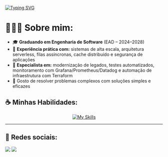 [![Typing SVG](https://readme-typing-svg.demolab.com?font=Fira+Code&duration=4000&pause=500&width=435&lines=Olá!+%F0%9F%91%8B;Eu+me+chamo+Bruno!+%F0%9F%98%81;Sou+Desenvolvedor+Full-Stack;Especialista+em+PHP+e+JS)](https://git.io/typing-svg)

<h1>👩🏽‍💻 Sobre mim: </h1>

- 🎓 **Graduando em Engenharia de Software** (EAD – 2024–2028)
- 🧠 **Experiência prática com:** sistemas de alta escala, arquitetura serverless, filas assíncronas, cache distribuído e segurança de aplicações
- 🔁 **Especialista em:** modernização de legados, testes automatizados, monitoramento com Grafana/Prometheus/Datadog e automação de infraestrutura com Terraform
- 💬 Gosto de resolver problemas complexos com soluções simples e eficazes


<h2>☕ Minhas Habilidades: </h2>

<div align="center">
  
  [![My Skills](https://skillicons.dev/icons?i=php,python,django,laravel,nextjs,html,css,js,ts,jquery,react,tailwind,nodejs,docker,mysql,postgres,linux,mongodb,aws,git,bash)](https://skillicons.dev)
  
</div>

<hr>

<div><h2>📱 Redes sociais: </h2>
  <a href="https://www.linkedin.com/in/bruno-ribeiro-46675922a" target="_blank"><img src="https://img.shields.io/badge/-LinkedIn-%230077B5?style=for-the-badge&logo=devbox&logoColor=white" target="_blank"></a>
  <a href = "mailto:bruno.ribeiro.lab@gmail.com"><img src="https://img.shields.io/badge/-Gmail-%23333?style=for-the-badge&logo=gmail&logoColor=white" target="_blank"></a>
</div>
